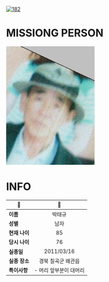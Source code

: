 [![182](https://img.shields.io/badge/%EC%8B%A4%EC%A2%85%EC%8B%A0%EA%B3%A0%EB%8A%94%20%EA%B5%AD%EB%B2%88%EC%97%86%EC%9D%B4-182-blue)](http://safe182.go.kr/index.do)

# MISSIONG PERSON

<img src="./missing_person.jpg">

# INFO

|🔑|💎|
|--|:--:|
|**이름**|박태규|
|**성별**|남자|
|**현재 나이**|85|
|**당시 나이**|76|
|**실종일**|2011/03/16|
|**실종 장소**|경북 칠곡군 왜관읍 |
|**특이사항**|- 머리 앞부분이 대머리|
